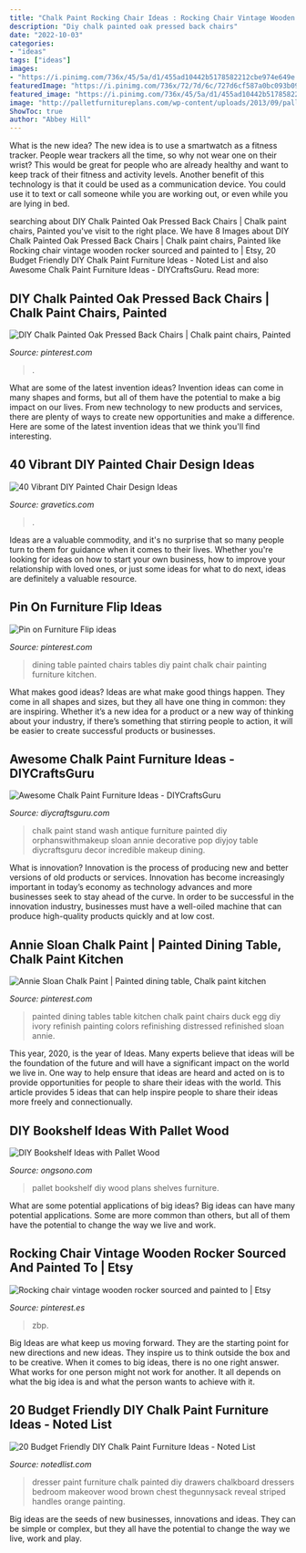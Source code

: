 ```yaml
---
title: "Chalk Paint Rocking Chair Ideas : Rocking Chair Vintage Wooden Rocker Sourced And Painted To"
description: "Diy chalk painted oak pressed back chairs"
date: "2022-10-03"
categories:
- "ideas"
tags: ["ideas"]
images:
- "https://i.pinimg.com/736x/45/5a/d1/455ad10442b5178582212cbe974e649e.jpg"
featuredImage: "https://i.pinimg.com/736x/72/7d/6c/727d6cf587a0bc093b09c4186f10146a.jpg"
featured_image: "https://i.pinimg.com/736x/45/5a/d1/455ad10442b5178582212cbe974e649e.jpg"
image: "http://palletfurnitureplans.com/wp-content/uploads/2013/09/pallet-bookshelf-8.jpg"
ShowToc: true
author: "Abbey Hill"
---
```



What is the new idea?
The new idea is to use a smartwatch as a fitness tracker. People wear trackers all the time, so why not wear one on their wrist? This would be great for people who are already healthy and want to keep track of their fitness and activity levels. Another benefit of this technology is that it could be used as a communication device. You could use it to text or call someone while you are working out, or even while you are lying in bed.

	

		
searching about DIY Chalk Painted Oak Pressed Back Chairs | Chalk paint chairs, Painted you've visit to the right place. We have 8 Images about DIY Chalk Painted Oak Pressed Back Chairs | Chalk paint chairs, Painted like Rocking chair vintage wooden rocker sourced and painted to | Etsy, 20 Budget Friendly DIY Chalk Paint Furniture Ideas - Noted List and also Awesome Chalk Paint Furniture Ideas - DIYCraftsGuru. Read more:
		
    
## DIY Chalk Painted Oak Pressed Back Chairs | Chalk Paint Chairs, Painted

<img loading=lazy src="https://i.pinimg.com/originals/1d/95/20/1d9520add9d9f0bd92d6451b020d011a.jpg" onerror="this.onerror=null;this.src='https://tse3.mm.bing.net/th?id=OIP.H8xdd57dBZYqhNEM_UAiEgHaLX&amp;pid=15.1';" alt="DIY Chalk Painted Oak Pressed Back Chairs | Chalk paint chairs, Painted">

_Source: pinterest.com_

>. 

	

What are some of the latest invention ideas?
Invention ideas can come in many shapes and forms, but all of them have the potential to make a big impact on our lives. From new technology to new products and services, there are plenty of ways to create new opportunities and make a difference. Here are some of the latest invention ideas that we think you'll find interesting.

    
## 40 Vibrant DIY Painted Chair Design Ideas

<img loading=lazy src="https://www.gravetics.com/wp-content/uploads/2017/08/DIY-Chalk-Paint-Furniture-Ideas.jpg" onerror="this.onerror=null;this.src='https://tse4.mm.bing.net/th?id=OIP.iD7nBk0XLgfU3K5AGmONGAHaLH&amp;pid=15.1';" alt="40 Vibrant DIY Painted Chair Design Ideas">

_Source: gravetics.com_

>. 

	

Ideas are a valuable commodity, and it's no surprise that so many people turn to them for guidance when it comes to their lives. Whether you're looking for ideas on how to start your own business, how to improve your relationship with loved ones, or just some ideas for what to do next, ideas are definitely a valuable resource.

    
## Pin On Furniture Flip Ideas

<img loading=lazy src="https://i.pinimg.com/736x/45/5a/d1/455ad10442b5178582212cbe974e649e.jpg" onerror="this.onerror=null;this.src='https://tse3.mm.bing.net/th?id=OIP.raHvr2PcAH9SUheXRIPG-QHaPP&amp;pid=15.1';" alt="Pin on Furniture Flip ideas">

_Source: pinterest.com_

>dining table painted chairs tables diy paint chalk chair painting furniture kitchen. 

	

What makes good ideas?
Ideas are what make good things happen. They come in all shapes and sizes, but they all have one thing in common: they are inspiring. Whether it’s a new idea for a product or a new way of thinking about your industry, if there’s something that stirring people to action, it will be easier to create successful products or businesses.

    
## Awesome Chalk Paint Furniture Ideas - DIYCraftsGuru

<img loading=lazy src="http://www.diycraftsguru.com/wp-content/uploads/2016/03/28-Incredible-Chalk-Paint.jpg" onerror="this.onerror=null;this.src='https://tse3.mm.bing.net/th?id=OIP.fFykjJXegnBgRkeZb-4q7QHaJO&amp;pid=15.1';" alt="Awesome Chalk Paint Furniture Ideas - DIYCraftsGuru">

_Source: diycraftsguru.com_

>chalk paint stand wash antique furniture painted diy orphanswithmakeup sloan annie decorative pop diyjoy table diycraftsguru decor incredible makeup dining. 

	

What is innovation?
Innovation is the process of producing new and better versions of old products or services. Innovation has become increasingly important in today’s economy as technology advances and more businesses seek to stay ahead of the curve. In order to be successful in the innovation industry, businesses must have a well-oiled machine that can produce high-quality products quickly and at low cost.

    
## Annie Sloan Chalk Paint | Painted Dining Table, Chalk Paint Kitchen

<img loading=lazy src="https://i.pinimg.com/736x/e3/25/ca/e325ca17fbb03f3a9a331e72ef458c2c--chalk-paint-table-painted-kitchen-table-ideas.jpg" onerror="this.onerror=null;this.src='https://tse3.mm.bing.net/th?id=OIP.Fi528NNWpuPAupLZLMXKcAHaJ4&amp;pid=15.1';" alt="Annie Sloan Chalk Paint | Painted dining table, Chalk paint kitchen">

_Source: pinterest.com_

>painted dining tables table kitchen chalk paint chairs duck egg diy ivory refinish painting colors refinishing distressed refinished sloan annie. 

	

This year, 2020, is the year of Ideas. Many experts believe that ideas will be the foundation of the future and will have a significant impact on the world we live in. One way to help ensure that ideas are heard and acted on is to provide opportunities for people to share their ideas with the world. This article provides 5 ideas that can help inspire people to share their ideas more freely and connectionually.

    
## DIY Bookshelf Ideas With Pallet Wood

<img loading=lazy src="http://palletfurnitureplans.com/wp-content/uploads/2013/09/pallet-bookshelf-8.jpg" onerror="this.onerror=null;this.src='https://tse3.mm.bing.net/th?id=OIP.5LEbcKgB9KUvqeiyefrJkgHaJ6&amp;pid=15.1';" alt="DIY Bookshelf Ideas with Pallet Wood">

_Source: ongsono.com_

>pallet bookshelf diy wood plans shelves furniture. 

	

What are some potential applications of big ideas?
Big ideas can have many potential applications. Some are more common than others, but all of them have the potential to change the way we live and work.

    
## Rocking Chair Vintage Wooden Rocker Sourced And Painted To | Etsy

<img loading=lazy src="https://i.pinimg.com/736x/72/7d/6c/727d6cf587a0bc093b09c4186f10146a.jpg" onerror="this.onerror=null;this.src='https://tse2.mm.bing.net/th?id=OIP.ipj-g18wz1w3wuPRiSqOhgHaLD&amp;pid=15.1';" alt="Rocking chair vintage wooden rocker sourced and painted to | Etsy">

_Source: pinterest.es_

>zbp. 

	

Big Ideas are what keep us moving forward. They are the starting point for new directions and new ideas. They inspire us to think outside the box and to be creative. When it comes to big ideas, there is no one right answer. What works for one person might not work for another. It all depends on what the big idea is and what the person wants to achieve with it.

    
## 20 Budget Friendly DIY Chalk Paint Furniture Ideas - Noted List

<img loading=lazy src="http://notedlist.com/wp-content/uploads/2015/07/chalk-paint-furniture-ideas/21-chalk-paint-furniture-ideas.jpg" onerror="this.onerror=null;this.src='https://tse3.mm.bing.net/th?id=OIP.6OfwZHMBZE0tfzrLjv85nQHaN_&amp;pid=15.1';" alt="20 Budget Friendly DIY Chalk Paint Furniture Ideas - Noted List">

_Source: notedlist.com_

>dresser paint furniture chalk painted diy drawers chalkboard dressers bedroom makeover wood brown chest thegunnysack reveal striped handles orange painting. 

	

Big ideas are the seeds of new businesses, innovations and ideas. They can be simple or complex, but they all have the potential to change the way we live, work and play.

